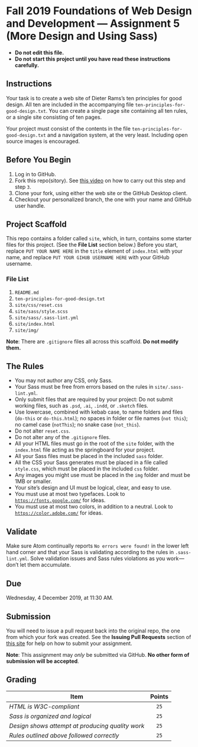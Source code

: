 # Fall 2019 Foundations of Web Design and Development — Assignment 5 (More Design and Using Sass)

* **Do not edit this file.**  
* **Do not start this project until you have read these instructions carefully.**

## Instructions
Your task is to create a web site of Dieter Rams’s ten principles for good design. All ten are included in the accompanying file `ten-principles-for-good-design.txt`. You can create a single page site containing all ten rules, or a single site consisting of ten pages.

Your project must consist of the contents in the file `ten-principles-for-good-design.txt` and a navigation system, at the very least. Including open source images is encouraged.

## Before You Begin
1. Log in to GitHub.
2. Fork this repo(sitory). See [this video](http://code-warrior.github.io/tutorials/git/github/forking-and-cloning-at-the-github-web-site/) on how to carry out this step and step `3`.
3. Clone your fork, using either the web site or the GitHub Desktop client.
4. Checkout your personalized branch, the one with your name and GitHub user handle.

## Project Scaffold
This repo contains a folder called `site`, which, in turn, contains some starter files for this project. (See the **File List** section below.) Before you start, replace `PUT YOUR NAME HERE` in the `title` element of `index.html` with your name, and replace `PUT YOUR GIHUB USERNAME HERE` with your GitHub username.

### File List
1. `README.md`
2. `ten-principles-for-good-design.txt`
3. `site/css/reset.css`
4. `site/sass/style.scss`
5. `site/sass/.sass-lint.yml`
6. `site/index.html`
7. `site/img/`

**Note**: There are `.gitignore` files all across this scaffold. **Do not modify them.**
## The Rules
* You may not author any CSS, only Sass.
* Your Sass must be free from errors based on the rules in `site/.sass-lint.yml`.
* Only submit files that are required by your project: Do not submit working files, such as `.psd`, `.ai`, `.indd`, or `.sketch` files.
* Use lowercase, combined with kebab case, to name folders and files (`do-this` or `do-this.html`); no spaces in folder or file names (`not this`); no camel case (`notThis`); no snake case (`not_this`).
* Do not alter `reset.css`.
* Do not alter any of the `.gitignore` files.
* All your HTML files must go in the root of the `site` folder, with the `index.html` file acting as the springboard for your project.
* All your Sass files must be placed in the included `sass` folder.
* All the CSS your Sass generates must be placed in a file called `style.css`, which must be placed in the included `css` folder.
* Any images you might use must be placed in the `img` folder and must be 1MB or smaller.
* Your site’s design and UI must be logical, clear, and easy to use.
* You must use at most two typefaces. Look to [`https://fonts.google.com/`](https://fonts.google.com/) for ideas.
* You must use at most two colors, in addition to a neutral. Look to [`https://color.adobe.com/`](https://color.adobe.com/) for ideas.

## Validate
Make sure Atom continually reports `No errors were found!` in the lower left hand corner and that your Sass is validating according to the rules in `.sass-lint.yml`. Solve validation issues and Sass rules violations as you work — don’t let them accumulate.

## Due
Wednesday, 4 December 2019, at 11:30 AM.

## Submission
You will need to issue a pull request back into the original repo, the one from which your fork was created. See the **Issuing Pull Requests** section of [this site](http://code-warrior.github.io/tutorials/git/github/index.html) for help on how to submit your assignment.

**Note**: This assignment may *only* be submitted via GitHub. **No other form of submission will be accepted**.

## Grading
| Item                                             | Points |
|--------------------------------------------------|:------:|
| *HTML is W3C-compliant*                          | `25`   |
| *Sass is organized and logical*                  | `25`   |
| *Design shows attempt at producing quality work* | `25`   |
| *Rules outlined above followed correctly*        | `25`   |
